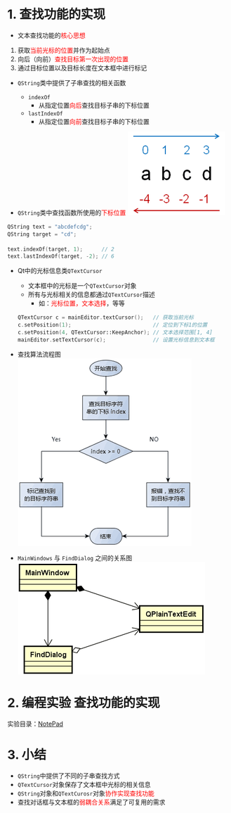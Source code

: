 # 1. 查找功能的实现
- 文本查找功能的<font color=red>核心思想</font>
1. 获取<font color=red>当前光标的位置</font>并作为起始点
2. 向后（向前）<font color=red>查找目标第一次出现的位置</font>
3. 通过目标位置以及目标长度在文本框中进行标记

- `QString`类中提供了子串查找的相关函数
    - `indexOf`
        - 从指定位置<font color=red>向后</font>查找目标子串的下标位置
    - `lastIndexOf`
        - 从指定位置<font color=red>向前</font>查找目标子串的下标位置

- `QString`类中查找函数所使用的<font color=red>下标位置</font>
![](vx_images/046_1.png)

```cpp
QString text = "abcdefcdg";
QString target = "cd";

text.indexOf(target, 1);      // 2
text.lastIndexOf(target, -2); // 6
```

- Qt中的光标信息类`QTextCursor`
    - 文本框中的光标是一个`QTextCursor`对象
    - 所有与光标相关的信息都通过`QTextCursor`描述
        - 如：<font color=red>光标位置，文本选择</font>，等等

	```cpp
	QTextCursor c = mainEditor.textCursor();   // 获取当前光标
	c.setPosition(1);                          // 定位到下标1的位置
	c.setPosition(4, QTextCursor::KeepAnchor); // 文本选择范围[1, 4]
	mainEditor.setTextCursor(c);               // 设置光标信息到文本框
	```

- 查找算法流程图
![](vx_images/046_2.png)

- `MainWindows` 与 `FindDialog` 之间的关系图
![](vx_images/046_3.png)

# 2. 编程实验 查找功能的实现
实验目录：[NotePad](vx_attachments\046_Function_realization_of_search_dialog\NotePad)

# 3. 小结
- `QString`中提供了不同的子串查找方式
- `QTextCursor`对象保存了文本框中光标的相关信息
- `QString`对象和`QTextCurosr`对象<font color=red>协作实现查找功能</font>
- 查找对话框与文本框的<font color=red>弱耦合关系</font>满足了可复用的需求
